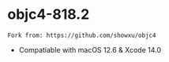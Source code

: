 
# objc4-818.2


`Fork from: https://github.com/showxu/objc4`


- Compatiable with macOS 12.6 & Xcode 14.0



